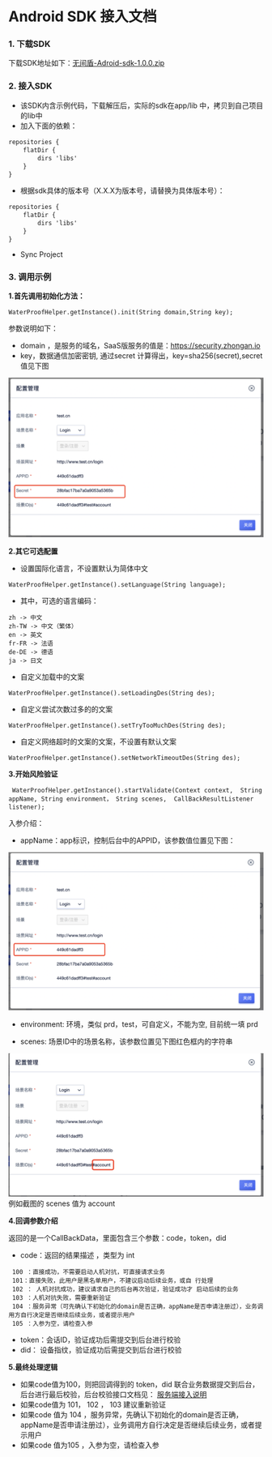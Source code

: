 # Android SDK 接入文档

### 1. 下载SDK

下载SDK地址如下：[无间盾-Adroid-sdk-1.0.0.zip](https://uiw.cn-gd.ufileos.com/无间盾-Android-sdk-1.0.0.zip)

### 2. 接入SDK

* 该SDK内含示例代码，下载解压后，实际的sdk在app/lib 中，拷贝到自己项目的lib中
* 加入下面的依赖：
```
repositories {
    flatDir {
        dirs 'libs'
    }
}
```
* 根据sdk具体的版本号（X.X.X为版本号，请替换为具体版本号）：
```
repositories {
    flatDir {
        dirs 'libs'
    }
}
```
* Sync Project

### 3. 调用示例
**1.首先调用初始化方法：**
```
WaterProofHelper.getInstance().init(String domain,String key);
```
参数说明如下：
* domain ，是服务的域名，SaaS版服务的值是：https://security.zhongan.io
*  key，数据通信加密密钥, 通过secret 计算得出，key=sha256(secret),secret值见下图
   
![](/images/appconfig-2.png)

**2.其它可选配置**
* 设置国际化语言，不设置默认为简体中文
```
WaterProofHelper.getInstance().setLanguage(String language);
```
* 其中，可选的语言编码：
 ```
 zh -> 中文
 zh-TW -> 中文（繁体）
 en -> 英文
 fr-FR -> 法语
 de-DE -> 德语
 ja -> 日文
```

* 自定义加载中的文案
 ```
 WaterProofHelper.getInstance().setLoadingDes(String des);
```

* 自定义尝试次数过多的的文案
 ```
 WaterProofHelper.getInstance().setTryTooMuchDes(String des);
```

* 自定义网络超时的文案的文案，不设置有默认文案
 ```
WaterProofHelper.getInstance().setNetworkTimeoutDes(String des);
```

**3.开始风险验证**
```
 WaterProofHelper.getInstance().startValidate(Context context,  String appName, String environment， String scenes,  CallBackResultListener listener);
```
入参介绍：
* appName：app标识，控制后台中的APPID，该参数值位置见下图：

![](/images/appconfig-1.png)

* environment: 环境，类似 prd，test，可自定义，不能为空, 目前统一填 prd

* scenes: 场景ID中的场景名称，该参数位置见下图红色框内的字符串

![](/images/appconfig-4.png)
例如截图的 scenes 值为 account

**4.回调参数介绍**

返回的是一个CallBackData，里面包含三个参数：code，token，did

* code：返回的结果描述 ，类型为 int
```
 100 ：直接成功，不需要启动人机对抗，可直接请求业务
 101：直接失败，此用户是黑名单用户，不建议启动后续业务，或自 行处理
 102 ： 人机对抗成功，建议请求自己的后台再次验证，验证成功才 启动后续的业务
 103 ：人机对抗失败，需要重新验证
 104 ：服务异常（可先确认下初始化的domain是否正确，appName是否申请注册过），业务调用方自行决定是否继续后续业务，或者提示用户
 105 ：入参为空，请检查入参
```
* token：会话ID，验证成功后需提交到后台进行校验
* did： 设备指纹，验证成功后需提交到后台进行校验

**5.最终处理逻辑**
* 如果code值为100，则把回调得到的 token，did 联合业务数据提交到后台，后台进行最后校验，后台校验接口文档见： [服务端接入说明](/uiw/operation/backend)
* 如果code值为 101， 102 ， 103 建议重新验证
* 如果code 值为 104 ，服务异常，先确认下初始化的domain是否正确，appName是否申请注册过），业务调用方自行决定是否继续后续业务，或者提示用户
* 如果code 值为105 ，入参为空，请检查入参